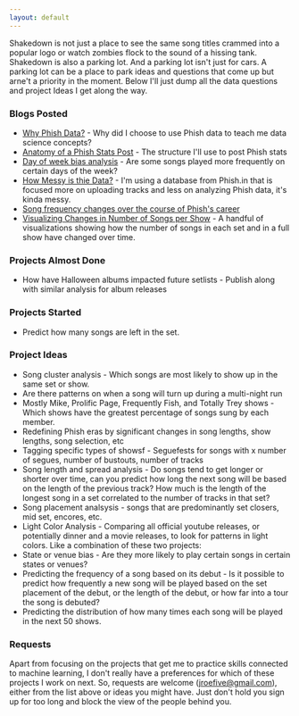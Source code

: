 ```yaml
---
layout: default
---
```


Shakedown is not just a place to see the same song titles crammed into a popular logo or watch zombies flock to the sound of a hissing tank.  Shakedown is also a parking lot.  And a parking lot isn't just for cars.  A parking lot can be a place to park ideas and questions that come up but arne't a priority in the moment.  Below I'll just dump all the data questions and project Ideas I get along the way.

### Blogs Posted
* [Why Phish Data?](https://jroefive.github.io/2020/04/19/Why-Phish-Data.html) - Why did I choose to use Phish data to teach me data science concepts?
* [Anatomy of a Phish Stats Post](https://jroefive.github.io/2020/05/05/Anatomy-of-a-Phish-Stats-Post.html) - The structure I'll use to post Phish stats
* [Day of week bias analysis](https://jroefive.github.io/2020/04/30/Day-Of-Week-Bias-In-Phish-Setlists.html) - Are some songs played more frequently on certain days of the week?
* [How Messy is thie Data?](https://jroefive.github.io/2020/05/01/How-Messy-Is-This-Data.html) - I'm using a database from Phish.in that is focused more on uploading tracks and less on analyzing Phish data, it's kinda messy.
* [Song frequency changes over the course of Phish's career](https://jroefive.github.io/2020/05/02/Song-Frequency-Over-Phish-Career.html)
* [Visualizing Changes in Number of Songs per Show](https://jroefive.github.io/2020/05/09/Visualizing-Number-Of-Tracks-Per-Show.html) - A handful of visualizations showing how the number of songs in each set and in a full show have changed over time.

### Projects Almost Done

* How have Halloween albums impacted future setlists - Publish along with similar analysis for album releases

### Projects Started
* Predict how many songs are left in the set.

### Project Ideas
* Song cluster analysis - Which songs are most likely to show up in the same set or show.
* Are there patterns on when a song will turn up during a multi-night run
* Mostly Mike, Prolific Page, Frequently Fish, and Totally Trey shows - Which shows have the greatest percentage of songs sung by each member.
* Redefining Phish eras by significant changes in song lengths, show lengths, song selection, etc
* Tagging specific types of showsf - Seguefests for songs with x number of segues, number of bustouts, number of tracks
* Song length and spread analysis - Do songs tend to get longer or shorter over time, can you predict how long the next song will be based on the length of the previous track? How much is the length of the longest song in a set correlated to the number of tracks in that set?
* Song placement analsysis - songs that are predominantly set closers, mid set, encores, etc.
* Light Color Analysis - Comparing all official youtube releases, or potentially dinner and a movie releases, to look for patterns in light colors.  Like a combination of these two projects: 
* State or venue bias - Are they more likely to play certain songs in certain states or venues?
* Predicting the frequency of a song based on its debut - Is it possible to predict how frequently a new song will be played based on the set placement of the debut, or the length of the debut, or how far into a tour the song is debuted?
* Predicting the distribution of how many times each song will be played in the next 50 shows.

### Requests
Apart from focusing on the projects that get me to practice skills connected to machine learning, I don't really have a preferences for which of these projects I work on next.  So, requests are welcome (jroefive@gmail.com), either from the list above or ideas you might have.  Just don't hold you sign up for too long and block the view of the people behind you.








